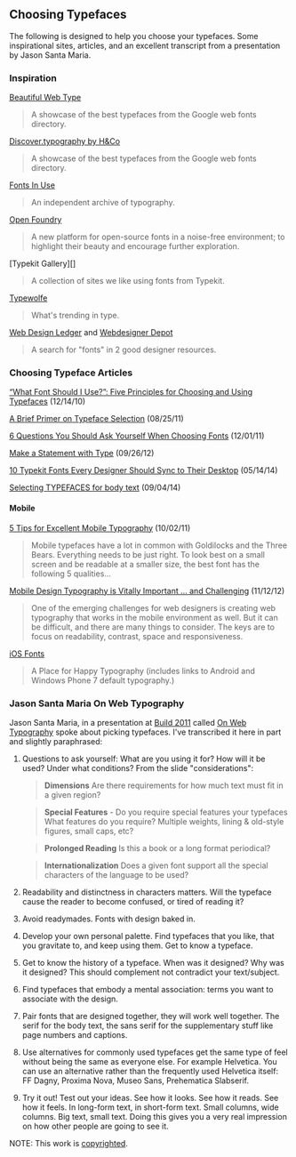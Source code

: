 ## Choosing Typefaces

The following is designed to help you choose your typefaces. Some inspirational sites, articles, and an excellent transcript from a presentation by Jason Santa Maria.

### Inspiration

[Beautiful Web Type][]

> A showcase of the best typefaces from the Google web fonts directory.

[Discover.typography by H&Co][H&Co]

> A showcase of the best typefaces from the Google web fonts directory.

[Fonts In Use][]

> An independent archive of typography.

[Open Foundry][]

> A new platform for open-source fonts in a noise-free environment; to highlight their beauty and encourage further exploration.

[Typekit Gallery][]

> A collection of sites we like using fonts from Typekit.

[Typewolfe][]

> What's trending in type.

[Web Design Ledger][] and [Webdesigner Depot][]

> A search for "fonts" in 2 good designer resources.

[Beautiful Web Type]: http://hellohappy.org/beautiful-web-type/
[H&Co]: http://discover.typography.com/
[Fonts In Use]: http://fontsinuse.com/
[Open Foundry]: http://open-foundry.com/hot30
[Typekkit Gallery]: https://typekit.com/gallery
[Typewolfe]: https://www.typewolf.com/
[Web Design Ledger]: http://webdesignledger.com/?s=fonts
[Webdesigner Depot]: http://www.webdesignerdepot.com/?s=fonts

### Choosing Typeface Articles

[“What Font Should I Use?”: Five Principles for Choosing and Using Typefaces][Five Principles] (12/14/10)

[A Brief Primer on Typeface Selection][Brief Primer] (08/25/11)

[6 Questions You Should Ask Yourself When Choosing Fonts][6 Questions] (12/01/11)

[Make a Statement with Type][Type Statement] (09/26/12)

[10 Typekit Fonts Every Designer Should Sync to Their Desktop][10 Typekit Fonts] (05/14/14)

[Selecting TYPEFACES for body text][Selecting Typefaces] (09/04/14)

[Five Principles]: http://www.smashingmagazine.com/2010/12/14/what-font-should-i-use-five-principles-for-choosing-and-using-typefaces/
[Brief Primer]: http://blog.8thlight.com/billy-whited/2011/08/25/a-brief-primer-on-typeface-selection.html
[6 Questions]: http://tympanus.net/codrops/2011/12/01/6-questions-you-should-ask-yourself-when-choosing-fonts/
[Type Statement]: http://tympanus.net/codrops/2012/09/26/make-a-statement-with-type/
[10 Typekit Fonts]: http://justinseeley.com/showcases/10-typekit-fonts-every-designer-sync-desktop/
[Selecting Typefaces]: http://practice.typekit.com/lesson/selecting-typefaces-for-body-text/

#### Mobile

[5 Tips for Excellent Mobile Typography][5 Tips] (10/02/11)

> Mobile typefaces have a lot in common with Goldilocks and the Three Bears. Everything needs to be just right. To look best on a small screen and be readable at a smaller size, the best font has the following 5 qualities...

[Mobile Design Typography is Vitally Important ... and Challenging][Mobile typography] (11/12/12)

> One of the emerging challenges for web designers is creating web typography that works in the mobile environment as well. But it can be difficult, and there are many things to consider. The keys are to focus on readability, contrast, space and responsiveness.

[iOS Fonts][]

> A Place for Happy Typography (includes links to Android and Windows Phone 7 default typography.)

[5 Tips]:            http://wixmobile.com/5-tips-for-excellent-mobile-typography
[Mobile Typography]: http://tympanus.net/codrops/2012/11/12/mobile-design-typography-is-vitally-important-and-challenging/
[iOS Fonts]:         http://iosfonts.com/

### Jason Santa Maria On Web Typography

Jason Santa Maria, in a presentation at [Build 2011][] called [On Web Typography][] spoke about picking typefaces. I've transcribed it here in part and slightly paraphrased:

1.  Questions to ask yourself: What are you using it for? How will it be used? Under what conditions? From the slide "considerations":

    > **Dimensions**
    > Are there requirements for how much text must fit in a given region?

    > **Special Features** - Do you require special features your typefaces
    > What features do you require? Multiple weights, lining &amp; old-style figures, small caps, etc?

    > **Prolonged Reading**
    > Is this a book or a long format periodical?

    > **Internationalization**
    > Does a given font support all the special characters of the language to be used?

2.  Readability and distinctness in characters matters. Will the typeface cause the reader to become confused, or tired of reading it?

3.  Avoid readymades. Fonts with design baked in.

4.  Develop your own personal palette. Find typefaces that you like, that you gravitate to, and keep using them. Get to know a typeface.

5.  Get to know the history of a typeface. When was it designed? Why was it designed? This should complement not contradict your text/subject.

6.  Find typefaces that embody a mental association: terms you want to associate with the design.

7.  Pair fonts that are designed together, they will work well together. The serif for the body text, the sans serif for the supplementary stuff like page numbers and captions.

8.  Use alternatives for commonly used typefaces get the same type of feel without being the same as everyone else. For example Helvetica. You can use an alternative rather than the frequently used Helvetica itself: FF Dagny, Proxima Nova, Museo Sans, Prehematica Slabserif.

9.  Try it out! Test out your ideas. See how it looks. See how it reads. See how it feels. In long-form text, in short-form text. Small columns, wide columns. Big text, small text. Doing this gives you a very real impression on how other people are going to see it.

NOTE: This work is [copyrighted][].

[Build 2011]:           http://2011.buildconf.com/
[On Web Typography]:    http://vimeo.com/34178417
[copyrighted]:          http://creativecommons.org/licenses/by-nc/3.0

